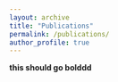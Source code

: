 ```yaml
---
layout: archive
title: "Publications"
permalink: /publications/
author_profile: true
---
```

<b>this should go bolddd</b>

